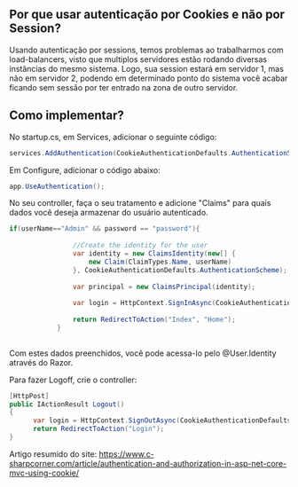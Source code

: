 ## Por que usar autenticação por Cookies e não por Session?
Usando autenticação por sessions, temos problemas ao trabalharmos com load-balancers, visto que multiplos servidores estão rodando diversas instâncias do mesmo sistema. Logo, sua session estará em servidor 1, mas não em servidor 2, podendo em determinado ponto do sistema você acabar ficando sem sessão por ter entrado na zona de outro servidor.

## Como implementar?
No startup.cs, em Services, adicionar o seguinte código:
```csharp
services.AddAuthentication(CookieAuthenticationDefaults.AuthenticationScheme).AddCookie();  
```
Em Configure, adicionar o código abaixo:
```csharp
app.UseAuthentication();  
```
No seu controller, faça o seu tratamento e adicione "Claims" para quais dados você deseja armazenar do usuário autenticado.
```csharp
if(userName=="Admin" && password == "password"){  
  
                //Create the identity for the user  
                var identity = new ClaimsIdentity(new[] {  
                    new Claim(ClaimTypes.Name, userName)  
                }, CookieAuthenticationDefaults.AuthenticationScheme);  
  
                var principal = new ClaimsPrincipal(identity);  
  
                var login = HttpContext.SignInAsync(CookieAuthenticationDefaults.AuthenticationScheme, principal);  
  
                return RedirectToAction("Index", "Home");  
            }  
  
```

Com estes dados preenchidos, você pode acessa-lo pelo @User.Identity através do Razor.

Para fazer Logoff, crie o controller:
```csharp
[HttpPost]  
public IActionResult Logout()  
{  
      var login = HttpContext.SignOutAsync(CookieAuthenticationDefaults.AuthenticationScheme);  
      return RedirectToAction("Login");  
}  
```

Artigo resumido do site:
https://www.c-sharpcorner.com/article/authentication-and-authorization-in-asp-net-core-mvc-using-cookie/

